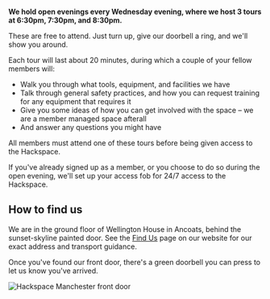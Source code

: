 **We hold open evenings every Wednesday evening, where we host 3 tours at 6:30pm, 7:30pm, and 8:30pm.**

These are free to attend. Just turn up, give our doorbell a ring, and we'll show you around.

Each tour will last about 20 minutes, during which a couple of your fellow members will:

- Walk you through what tools, equipment, and facilities we have
- Talk through general safety practices, and how you can request training for any equipment that requires it
- Give you some ideas of how you can get involved with the space – we are a member managed space afterall
- And answer any questions you might have

All members must attend one of these tours before being given access to the Hackspace.

If you've already signed up as a member, or you choose to do so during the open evening, we'll set up your access fob for 24/7 access to the Hackspace.

## How to find us

We are in the ground floor of Wellington House in Ancoats, behind the sunset-skyline painted door. See the [Find Us](https://www.hacman.org.uk/find-us/) page on our website for our exact address and transport guidance.

Once you've found our front door, there's a green doorbell you can press to let us know you've arrived.

![Hackspace Manchester front door](https://www.hacman.org.uk/wp-content/uploads/2021/10/photo_2021-09-29_13-57-07.jpg)